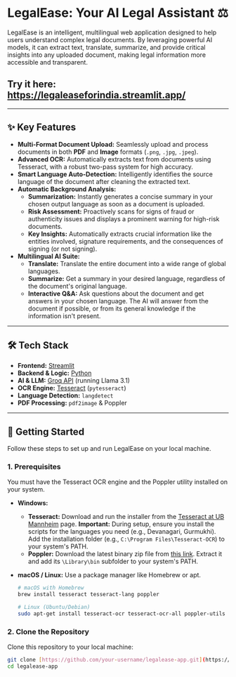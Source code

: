 # LegalEase: Your AI Legal Assistant ⚖️

LegalEase is an intelligent, multilingual web application designed to help users understand complex legal documents. By leveraging powerful AI models, it can extract text, translate, summarize, and provide critical insights into any uploaded document, making legal information more accessible and transparent.

## Try it here: https://legaleaseforindia.streamlit.app/

---

## ✨ Key Features

-   **Multi-Format Document Upload:** Seamlessly upload and process documents in both **PDF** and **Image** formats (`.png`, `.jpg`, `.jpeg`).
-   **Advanced OCR:** Automatically extracts text from documents using Tesseract, with a robust two-pass system for high accuracy.
-   **Smart Language Auto-Detection:** Intelligently identifies the source language of the document after cleaning the extracted text.
-   **Automatic Background Analysis:**
    -   **Summarization:** Instantly generates a concise summary in your chosen output language as soon as a document is uploaded.
    -   **Risk Assessment:** Proactively scans for signs of fraud or authenticity issues and displays a prominent warning for high-risk documents.
    -   **Key Insights:** Automatically extracts crucial information like the entities involved, signature requirements, and the consequences of signing (or not signing).
-   **Multilingual AI Suite:**
    -   **Translate:** Translate the entire document into a wide range of global languages.
    -   **Summarize:** Get a summary in your desired language, regardless of the document's original language.
    -   **Interactive Q&A:** Ask questions about the document and get answers in your chosen language. The AI will answer from the document if possible, or from its general knowledge if the information isn't present.

---

## 🛠️ Tech Stack

-   **Frontend:** [Streamlit](https://streamlit.io/)
-   **Backend & Logic:** [Python](https://www.python.org/)
-   **AI & LLM:** [Groq API](https://groq.com/) (running Llama 3.1)
-   **OCR Engine:** [Tesseract](https://github.com/tesseract-ocr/tesseract) (`pytesseract`)
-   **Language Detection:** `langdetect`
-   **PDF Processing:** `pdf2image` & Poppler

---

## 🚀 Getting Started

Follow these steps to set up and run LegalEase on your local machine.

### 1. Prerequisites

You must have the Tesseract OCR engine and the Poppler utility installed on your system.

-   **Windows:**
    -   **Tesseract:** Download and run the installer from the [Tesseract at UB Mannheim](https://github.com/UB-Mannheim/tesseract/wiki) page. **Important:** During setup, ensure you install the scripts for the languages you need (e.g., Devanagari, Gurmukhi). Add the installation folder (e.g., `C:\Program Files\Tesseract-OCR`) to your system's PATH.
    -   **Poppler:** Download the latest binary zip file from [this link](https://github.com/oschwartz10612/poppler-windows/releases/). Extract it and add its `\Library\bin` subfolder to your system's PATH.

-   **macOS / Linux:** Use a package manager like Homebrew or apt.
    ```bash
    # macOS with Homebrew
    brew install tesseract tesseract-lang poppler

    # Linux (Ubuntu/Debian)
    sudo apt-get install tesseract-ocr tesseract-ocr-all poppler-utils
    ```

### 2. Clone the Repository

Clone this repository to your local machine:
```bash
git clone [https://github.com/your-username/legalease-app.git](https://github.com/your-username/legalease-app.git)
cd legalease-app
